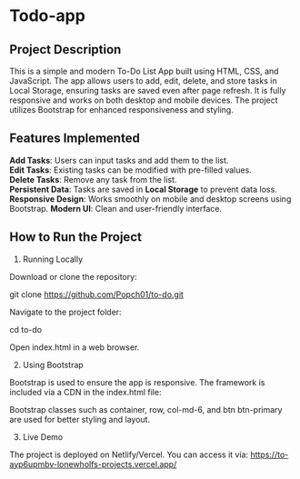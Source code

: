 # Todo-app

## Project Description  
This is a simple and modern To-Do List App built using HTML, CSS, and JavaScript. The app allows users to add, edit, delete, and store tasks in Local Storage, ensuring tasks are saved even after page refresh. It is fully responsive and works on both desktop and mobile devices. The project utilizes Bootstrap for enhanced responsiveness and styling.  

## Features Implemented  
  **Add Tasks**: Users can input tasks and add them to the list.  
  **Edit Tasks**: Existing tasks can be modified with pre-filled values.  
  **Delete Tasks**: Remove any task from the list.  
  **Persistent Data**: Tasks are saved in **Local Storage** to prevent data loss.  
  **Responsive Design**: Works smoothly on mobile and desktop screens using Bootstrap. 
  **Modern UI**: Clean and user-friendly interface.  

## How to Run the Project  

1. Running Locally

Download or clone the repository:

git clone https://github.com/Popch01/to-do.git

Navigate to the project folder:

cd to-do

Open index.html in a web browser.

2. Using Bootstrap

Bootstrap is used to ensure the app is responsive. The framework is included via a CDN in the index.html file:

<head>
    <link rel="stylesheet" href="https://cdn.jsdelivr.net/npm/bootstrap@5.3.0/dist/css/bootstrap.min.css">
</head>

Bootstrap classes such as container, row, col-md-6, and btn btn-primary are used for better styling and layout.

3. Live Demo

The project is deployed on Netlify/Vercel. You can access it via:
https://to-ayp6upmbv-lonewholfs-projects.vercel.app/
